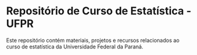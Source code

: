 # Repositório de Curso de Estatística - UFPR

Este repositório contém materiais, projetos e recursos relacionados ao curso de estatística da Universidade Federal da Paraná.



